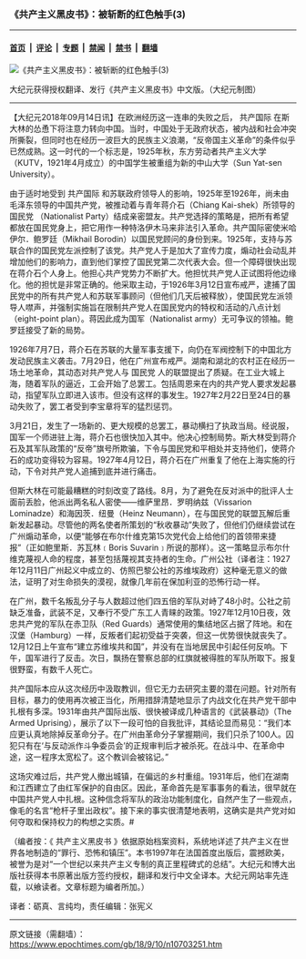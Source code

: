 ### 《共产主义黑皮书》：被斩断的红色触手(3)

---

#### [首页](../../../..?n10703251) &nbsp;|&nbsp; [评论](../../../../../epoch-comment?n10703251) &nbsp;|&nbsp; [专题](../../../../../epoch-special?n10703251) &nbsp;|&nbsp; [禁闻](../../../../../epoch-news?n10703251) &nbsp;|&nbsp; [禁书](../../../../../books?n10703251) &nbsp;|&nbsp; [翻墙](https://github.com/gfw-breaker/nogfw/blob/master/README.md?n10703251)


<div><img alt="《共产主义黑皮书》：被斩断的红色触手(3)" class="attachment-djy_600_400 size-djy_600_400 wp-post-image" src="https://i.epochtimes.com/assets/uploads/2017/12/dcbb5ad1ea37934a168afd29d68d142e-600x400.jpg"/>
<div class="caption">
 <p>
  大纪元获得授权翻译、发行《共产主义黑皮书》中文版。（大纪元制图）
 </p>
</div></div><hr/><div class="post_content" id="artbody" itemprop="articleBody">
 <!-- article content begin -->
 <p>
  【大纪元2018年09月14日讯】在欧洲经历这一连串的失败之后，
  <ok href="https://www.epochtimes.com/gb/tag/%E5%85%B1%E4%BA%A7%E5%9B%BD%E9%99%85.html">
   共产国际
  </ok>
  在斯大林的怂恿下将注意力转向中国。当时，中国处于无政府状态，被内战和社会冲突所撕裂，但同时也在经历一波巨大的民族主义浪潮，“反帝国主义革命”的条件似乎已然成熟。这一时代的一个标志是，1925年秋，东方劳动者共产主义大学（KUTV，1921年4月成立）的中国学生被重组为新的中山大学（Sun Yat-sen University）。
 </p>
 <p>
  由于适时地受到
  <ok href="https://www.epochtimes.com/gb/tag/%E5%85%B1%E4%BA%A7%E5%9B%BD%E9%99%85.html">
   共产国际
  </ok>
  和苏联政府领导人的影响，1925年至1926年，尚未由毛泽东领导的中国共产党，被推动着与青年蒋介石（Chiang Kai-shek）所领导的
  <ok href="https://www.epochtimes.com/gb/tag/%E5%9B%BD%E6%B0%91%E5%85%9A.html">
   国民党
  </ok>
  （Nationalist Party）结成亲密盟友。共产党选择的策略是，把所有希望都放在国民党身上，把它用作一种特洛伊木马来非法引入革命。共产国际密使米哈伊尔．鲍罗廷（Mikhail Borodin）以国民党顾问的身份到来。1925年，支持与苏联合作的国民党左派控制了该党。共产党人于是加大了宣传力度，煽动社会动乱并增加他们的影响力，直到他们掌控了国民党第二次代表大会。但一个障碍很快出现在蒋介石个人身上。他担心共产党势力不断扩大。他担忧共产党人正试图将他边缘化。他的担忧是非常正确的。他采取主动，于1926年3月12日宣布戒严，逮捕了国民党中的所有共产党人和苏联军事顾问（但他们几天后被释放），使国民党左派领导人噤声，并强制实施旨在限制共产党人在国民党内的特权和活动的八点计划（eight-point plan）。蒋因此成为国军（Nationalist army）无可争议的领袖。鲍罗廷接受了新的局势。
 </p>
 <p>
  1926年7月7日，蒋介石在苏联的大量军事支援下，向仍在军阀控制下的中国北方发动民族主义袭击。7月29日，他在广州宣布戒严。湖南和湖北的农村正在经历一场土地革命，其动态对共产党人与
  <ok href="https://www.epochtimes.com/gb/tag/%E5%9B%BD%E6%B0%91%E5%85%9A.html">
   国民党
  </ok>
  人的联盟提出了质疑。在工业大城上海，随着军队的逼近，工会开始了总罢工。包括周恩来在内的共产党人要求发起暴动，指望军队立即进入该市。但没有这样的事发生。1927年2月22日至24日的暴动失败了，罢工者受到李宝章将军的猛烈惩罚。
 </p>
 <p>
  3月21日，发生了一场新的、更大规模的总罢工，暴动横扫了执政当局。经说服，国军一个师进驻上海，蒋介石也很快加入其中。他决心控制局势。斯大林受到蒋介石及其军队政策的“反帝”旗号所欺骗，下令与国民党和平相处并支持他们，使蒋介石的成功变得较为容易。1927年4月12日，蒋介石在广州重复了他在上海实施的行动，下令对共产党人追捕到底并进行痛击。
 </p>
 <p>
  但斯大林在可能最糟糕的时刻改变了路线。8月，为了避免在反对派中的批评人士面前丢脸，他派出两名私人密使——维萨里昂．罗明纳兹（Vissarion Lominadze）和海因茨．纽曼（Heinz Neumann），在与国民党的联盟瓦解后重新发起暴动。尽管他的两名使者所策划的“秋收暴动”失败了，但他们仍继续尝试在广州煽动革命，以便“能够在布尔什维克第15次党代会上给他们的首领带来捷报”（正如鲍里斯．苏瓦林﹝Boris Suvarin﹞所说的那样）。这一策略显示布尔什维克蔑视人命的程度，甚至包括蔑视其支持者的生命。广州公社（译者注：1927年12月11日广州起义中成立的、仿照巴黎公社的苏维埃政府）这种毫无意义的做法，证明了对生命损失的漠视，就像几年前在保加利亚的恐怖行动一样。
 </p>
 <p>
  在广州，数千名叛乱分子与人数超过他们四五倍的军队对峙了48小时。公社之前缺乏准备，武装不足，又奉行不受广东工人青睐的政策。1927年12月10日夜，效忠共产党的军队在赤卫队（Red Guards）通常使用的集结地区占据了阵地。和在汉堡（Hamburg）一样，反叛者们起初受益于突袭，但这一优势很快就丧失了。12月12日上午宣布“建立苏维埃共和国”，并没有在当地居民中引起任何反响。下午，国军进行了反击。次日，飘扬在警察总部的红旗就被得胜的军队所取下。报复很野蛮，有数千人死亡。
 </p>
 <p>
  共产国际本应从这次经历中汲取教训，但它无力去研究主要的潜在问题。针对所有目标，暴力的使用再次被正当化，所用措辞清楚地显示了内战文化在共产党干部中扎根有多深。1931年由共产国际出版、很快被译成几种语言的《武装暴动》（The Armed Uprising），展示了以下一段可怕的自我批评，其结论显而易见：“我们本应更认真地除掉反革命分子。在广州由革命分子掌握期间，我们只杀了100人。囚犯只有在‘与反动派作斗争委员会’的正规审判后才被杀死。在战斗中、在革命中途，这一程序太宽松了。这个教训会被铭记。”
 </p>
 <p>
  这场灾难过后，共产党人撤出城镇，在偏远的乡村重组。1931年后，他们在湖南和江西建立了由红军保护的自由区。因此，革命首先是军事事务的看法，很早就在中国共产党人中扎根。这种信念将军队的政治功能制度化，自然产生了一些观点，像毛的名言“枪杆子里出政权”。接下来的事实很清楚地表明，这确实是共产党对如何夺取和保持权力的构想之实质。#
 </p>
 <p>
  （编者按：《
  <ok href="https://www.epochtimes.com/gb/tag/%E5%85%B1%E4%BA%A7%E4%B8%BB%E4%B9%89%E9%BB%91%E7%9A%AE%E4%B9%A6.html">
   共产主义黑皮书
  </ok>
  》依据原始档案资料，系统地详述了共产主义在世界各地制造的“罪行、恐怖和镇压”。本书1997年在法国首度出版后，震撼欧美，被誉为是对“一个世纪以来共产主义专制的真正里程碑式的总结”。大纪元和博大出版社获得本书原著出版方签约授权，翻译和发行中文全译本。大纪元网站率先连载，以飨读者。文章标题为编者所加。）
 </p>
 <p>
  译者：砺真、言纯均，责任编辑：张宪义
 </p>
 <!-- article content end -->
 <div id="below_article_ad">
 </div>
</div>


---

原文链接（需翻墙）：https://www.epochtimes.com/gb/18/9/10/n10703251.htm